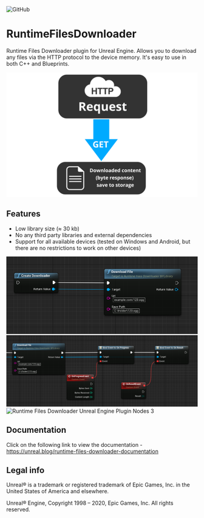 ![GitHub](https://img.shields.io/github/license/Respirant/RuntimeFilesDownloader)
# RuntimeFilesDownloader
Runtime Files Downloader plugin for Unreal Engine. Allows you to download any files via the HTTP protocol to the device memory. It's easy to use in both C++ and Blueprints.

![Runtime Files Downloader Unreal Engine Plugin Logo](image/runtimefilesdownloader.png "RuntimeFilesDownloader Unreal Engine Plugin Logo")

## Features
- Low library size (≈ 30 kb)
- No any third party libraries and external dependencies
- Support for all available devices (tested on Windows and Android, but there are no restrictions to work on other devices)

![Runtime Files Downloader Unreal Engine Plugin Nodes 1](image/nodesexample1.png "RuntimeFilesDownloader Unreal Engine Plugin Nodes 1")
![Runtime Files Downloader Unreal Engine Plugin Nodes 2](image/nodesexample2.png "RuntimeFilesDownloader Unreal Engine Plugin Nodes 2")
![Runtime Files Downloader Unreal Engine Plugin Nodes 3](image/nodesexample3.png "RuntimeFilesDownloader Unreal Engine Plugin Nodes 3")

## Documentation
Click on the following link to view the documentation - https://unreal.blog/runtime-files-downloader-documentation

## Legal info

Unreal® is a trademark or registered trademark of Epic Games, Inc. in the United States of America and elsewhere.

Unreal® Engine, Copyright 1998 – 2020, Epic Games, Inc. All rights reserved.
